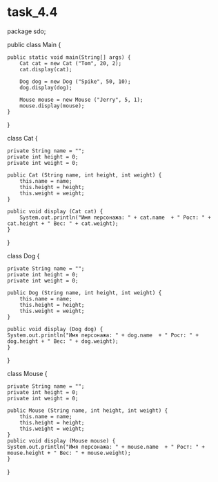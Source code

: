 # task_4.4

package sdo;

public class Main {

	public static void main(String[] args) {
		Cat cat = new Cat ("Tom", 20, 2);
		cat.display(cat);
		
		Dog dog = new Dog ("Spike", 50, 10);
		dog.display(dog);
		
		Mouse mouse = new Mouse ("Jerry", 5, 1);
		mouse.display(mouse);
	}

}

class Cat {

	private String name = "";
	private int height = 0;
	private int weight = 0;
	
	public Cat (String name, int height, int weight) {
		this.name = name;
		this.height = height;
		this.weight = weight;
	}
	
	public void display (Cat cat) {
		System.out.println("Имя персонажа: " + cat.name  + " Рост: " + cat.height + " Вес: " + cat.weight);
	}
}

class Dog {

	private String name = "";
	private int height = 0;
	private int weight = 0;
	
	public Dog (String name, int height, int weight) {
		this.name = name;
		this.height = height;
		this.weight = weight;
	}
	
	public void display (Dog dog) {
	System.out.println("Имя персонажа: " + dog.name  + " Рост: " + dog.height + " Вес: " + dog.weight);
	}
}

class Mouse {

	private String name = "";
	private int height = 0;
	private int weight = 0;
	
	public Mouse (String name, int height, int weight) {
		this.name = name;
		this.height = height;
		this.weight = weight;
	}
	public void display (Mouse mouse) {
	System.out.println("Имя персонажа: " + mouse.name  + " Рост: " + mouse.height + " Вес: " + mouse.weight);
	}

}

